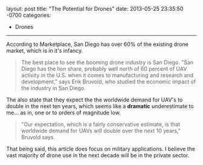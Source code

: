 layout: post
title:  "The Potential for Drones"
date:   2013-05-25 23:35:50 -0700
categories:
  - Drones
---

According to Marketplace, San Diego has over 60% of the existing drone market, which is in it's infancy.

 > The best place to see the booming drone industry is San Diego. "San Diego has the lion share, probably well north of 60 percent of UAV activity in the U.S. when it comes to manufacturing and research and development," says Erik Bruvold, who studied the economic impact of the industry in San Diego.

 The also state that they expect the the worldwide demand for UAV's to double in the next ten years, which seems like a __dramatic__ underestimate to me… as in, one or to orders of magnitude low.

 >  "Our expectation, which is a fairly conservative estimate, is that worldwide demand for UAVs will double over the next 10 years," Bruvold says. 

 That being said, this article does focus on military applications. I believe the vast majority of drone use in the next decade will be in the private sector. 

 
